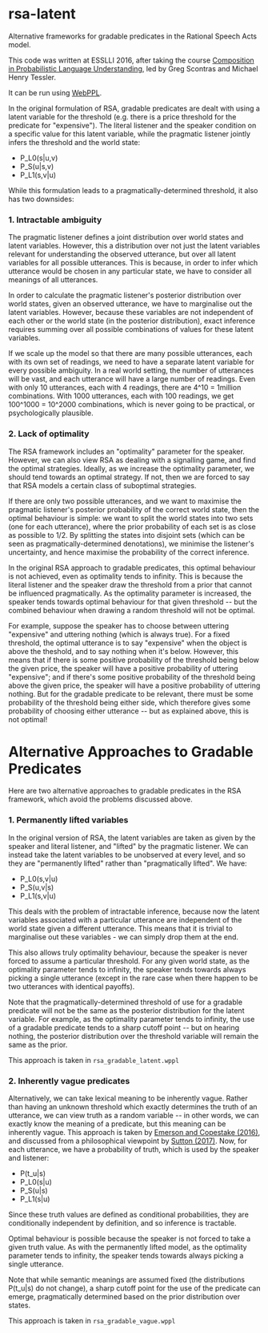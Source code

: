 # rsa-latent
Alternative frameworks for gradable predicates in the Rational Speech Acts model.

This code was written at ESSLLI 2016, after taking the course [Composition in Probabilistic Language Understanding](http://gscontras.github.io/ESSLLI-2016/), led by Greg Scontras and Michael Henry Tessler.

It can be run using [WebPPL](http://webppl.org/).

In the original formulation of RSA, gradable predicates are dealt with using a latent variable for the threshold (e.g. there is a price threshold for the predicate for "expensive"). The literal listener and the speaker condition on a specific value for this latent variable, while the pragmatic listener jointly infers the threshold and the world state:

- P_L0(s|u,v)
- P_S(u|s,v)
- P_L1(s,v|u) 

While this formulation leads to a pragmatically-determined threshold, it also has two downsides:

### 1. Intractable ambiguity

The pragmatic listener defines a joint distribution over world states and latent variables. However, this a distribution over not just the latent variables relevant for understanding the observed utterance, but over all latent variables for all possible utterances.  This is because, in order to infer which utterance would be chosen in any particular state, we have to consider all meanings of all utterances.

In order to calculate the pragmatic listener's posterior distribution over world states, given an observed utterance,
we have to marginalise out the latent variables. However, because these variables are not independent of each other or the world state (in the posterior distribution), exact inference requires summing over all possible combinations of values for these latent variables.

If we scale up the model so that there are many possible utterances, each with its own set of readings, we need to have a separate latent variable for every possible ambiguity. In a real world setting, the number of utterances will be vast, and each utterance will have a large number of readings. Even with only 10 utterances, each with 4 readings, there are 4^10 = 1million combinations. With 1000 utterances, each with 100 readings, we get 100^1000 = 10^2000 combinations, which is never going to be practical, or psychologically plausible.

### 2. Lack of optimality

The RSA framework includes an "optimality" parameter for the speaker. However, we can also view RSA as dealing with a signalling game, and find the optimal strategies. Ideally, as we increase the optimality parameter, we should tend towards an optimal strategy. If not, then we are forced to say that RSA models a certain class of suboptimal strategies.

If there are only two possible utterances, and we want to maximise the pragmatic listener's posterior probability of the correct world state, then the optimal behaviour is simple: we want to split the world states into two sets (one for each utterance), where the prior probability of each set is as close as possible to 1/2. By splitting the states into disjoint sets (which can be seen as pragmatically-determined denotations), we minimise the listener's uncertainty, and hence maximise the probability of the correct inference.

In the original RSA approach to gradable predicates, this optimal behaviour is not achieved, even as optimality tends to infinity. This is because the literal listener and the speaker draw the threshold from a prior that cannot be influenced pragmatically. As the optimality parameter is increased, the speaker tends towards optimal behaviour for that given threshold -- but the combined behaviour when drawing a random threshold will not be optimal.

For example, suppose the speaker has to choose between uttering "expensive" and uttering nothing (which is always true). For a fixed threshold, the optimal utterance is to say "expensive" when the object is above the theshold, and to say nothing when it's below. However, this means that if there is some positive probability of the threshold being below the given price, the speaker will have a positive probability of uttering "expensive"; and if there's some positive probability of the threshold being above the given price, the speaker will have a positive probability of uttering nothing. But for the gradable predicate to be relevant, there must be some probability of the threshold being either side, which therefore gives some probability of choosing either utterance -- but as explained above, this is not optimal!

# Alternative Approaches to Gradable Predicates

Here are two alternative approaches to gradable predicates in the RSA framework, which avoid the problems discussed above.

### 1. Permanently lifted variables

In the original version of RSA, the latent variables are taken as given by the speaker and literal listener, and "lifted" by the pragmatic listener. We can instead take the latent variables to be unobserved at every level, and so they are "permanently lifted" rather than "pragmatically lifted". We have:

- P_L0(s,v|u)
- P_S(u,v|s)
- P_L1(s,v|u)

This deals with the problem of intractable inference, because now the latent variables associated with a particular utterance are independent of the world state given a different utterance. This means that it is trivial to marginalise out these variables - we can simply drop them at the end.

This also allows truly optimality behaviour, because the speaker is never forced to assume a particular threshold. For any given world state, as the optimality parameter tends to infinity, the speaker tends towards always picking a single utterance (except in the rare case when there happen to be two utterances with identical payoffs). 

Note that the pragmatically-determined threshold of use for a gradable predicate will not be the same as the posterior distribution for the latent variable. For example, as the optimality parameter tends to infinity, the use of a gradable predicate tends to a sharp cutoff point -- but on hearing nothing, the posterior distribution over the threshold variable will remain the same as the prior.

This approach is taken in `rsa_gradable_latent.wppl`

### 2. Inherently vague predicates

Alternatively, we can take lexical meaning to be inherently vague. Rather than having an unknown threshold which exactly determines the truth of an utterance, we can view truth as a random variable -- in other words, we can exactly know the meaning of a predicate, but this meaning can be inherently vague. This approach is taken by [Emerson and Copestake (2016)](https://arxiv.org/abs/1606.08003), and discussed from a philosophical viewpoint by [Sutton (2017)](https://link.springer.com/article/10.1007/s10670-017-9910-6). Now, for each utterance, we have a probability of truth, which is used by the speaker and listener:

- P(t_u|s)
- P_L0(s|u)
- P_S(u|s)
- P_L1(s|u)

Since these truth values are defined as conditional probabilities, they are conditionally independent by definition, and so inference is tractable.

Optimal behaviour is possible because the speaker is not forced to take a given truth value. As with the permanently lifted model, as the optimality parameter tends to infinity, the speaker tends towards always picking a single utterance.

Note that while semantic meanings are assumed fixed (the distributions P(t_u|s) do not change), a sharp cutoff point for the use of the predicate can emerge, pragmatically determined based on the prior distribution over states.

This approach is taken in `rsa_gradable_vague.wppl`

